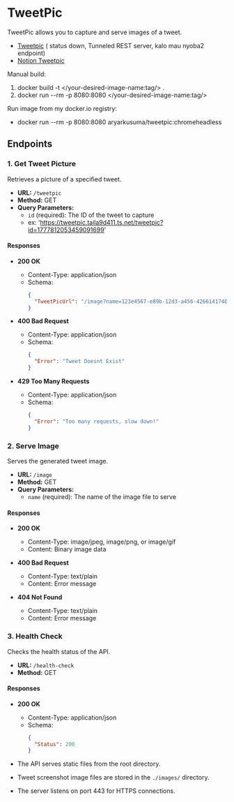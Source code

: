 # TweetPic 

TweetPic allows you to capture and serve images of a tweet. 
- [Tweetpic](https://tweetpic.taila9d411.ts.net/) ( status down, Tunneled REST server, kalo mau nyoba2 endpoint)
- [Notion Tweetpic](https://maze-marlin-a5b.notion.site/Tweet-X-Screenshoter-96fceedd92b1479a81649f0d4f1a7ee8)

  
Manual build: 
1. docker build -t </your-desired-image-name:tag/> .
2. docker run --rm -p 8080:8080 </your-desired-image-name:tag/>

Run image from my docker.io registry:
- docker run --rm -p 8080:8080 aryarkusuma/tweetpic:chromeheadless

## Endpoints
### 1. Get Tweet Picture

Retrieves a picture of a specified tweet.

- **URL:** `/tweetpic`
- **Method:** GET
- **Query Parameters:**
  - `id` (required): The ID of the tweet to capture
  - ex: 'https://tweetpic.taila9d411.ts.net/tweetpic?id=1777812053459091699'
#### Responses

- **200 OK**
  - Content-Type: application/json
  - Schema:
    ```json
    {
      "TweetPicUrl": "/image?name=123e4567-e89b-12d3-a456-426614174000.jpeg"
    }
    ```

- **400 Bad Request**
  - Content-Type: application/json
  - Schema:
    ```json
    {
      "Error": "Tweet Doesnt Exist"
    }
    ```

- **429 Too Many Requests**
  - Content-Type: application/json
  - Schema:
    ```json
    {
      "Error": "Too many requests, slow down!"
    }
    ```

### 2. Serve Image

Serves the generated tweet image.

- **URL:** `/image`
- **Method:** GET
- **Query Parameters:**
  - `name` (required): The name of the image file to serve

#### Responses

- **200 OK**
  - Content-Type: image/jpeg, image/png, or image/gif
  - Content: Binary image data

- **400 Bad Request**
  - Content-Type: text/plain
  - Content: Error message

- **404 Not Found**
  - Content-Type: text/plain
  - Content: Error message

### 3. Health Check

Checks the health status of the API.

- **URL:** `/health-check`
- **Method:** GET

#### Responses

- **200 OK**
  - Content-Type: application/json
  - Schema:
    ```json
    {
      "Status": 200
    }
    ```


- The API serves static files from the root directory.
- Tweet screenshot image files are stored in the `./images/` directory.
- The server listens on port 443 for HTTPS connections.

